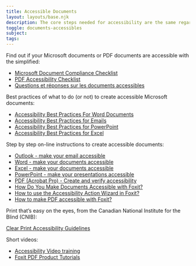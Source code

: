 ```yaml
---
title: Accessible Documents
layout: layouts/base.njk
description: The core steps needed for accessibility are the same regardless of whether your document is in HTML, Microsoft Word, Adobe PDF, or another document format. To assist you in making all your documents accessible, we have gathered various resources.
toggle: documents-accessibles
subject:
tags:
---
```

Find out if your Microsoft documents or PDF documents are accessible with the simplified:

- [Microsoft Document Compliance Checklist](./ms-doc-compliance-checklist/)
- [PDF Accessibility Checklist](./pdf-accessibility-checklist/)
- [Questions et réponses sur les documents accessibles](./accessible-documents-questions-answers)

Best practices of what to do (or not) to create accessible Microsoft documents:

- [Accessibility Best Practices For Word Documents](./best-practices-word/)
- [Accessibility Best Practices for Emails](./best-practices-outlook/)
- [Accessibility Best Practices for PowerPoint](./best-practices-powerpoint/)
- [Accessibility Best Practices for Excel](./best-practices-excel/)

Step by step on-line instructions to create accessible documents:

- [Outlook - make your email accessible](https://support.microsoft.com/en-us/office/make-your-outlook-email-accessible-to-people-with-disabilities-71ce71f4-7b15-4b7a-a2e3-cf91721bbacb?ui=en-us&rs=en-us&ad=us)
- [Word - make your documents accessible](https://support.microsoft.com/en-us/office/make-your-word-documents-accessible-to-people-with-disabilities-d9bf3683-87ac-47ea-b91a-78dcacb3c66d?ui=en-us&rs=en-us&ad=us)
- [Excel - make your documents accessible](https://support.microsoft.com/en-us/office/make-your-excel-documents-accessible-to-people-with-disabilities-6cc05fc5-1314-48b5-8eb3-683e49b3e593?ui=en-us&rs=en-us&ad=us)
- [PowerPoint - make your presentations accessible](https://support.microsoft.com/en-us/office/make-your-powerpoint-presentations-accessible-to-people-with-disabilities-6f7772b2-2f33-4bd2-8ca7-dae3b2b3ef25?ui=en-us&rs=en-us&ad=us)
- [PDF (Acrobat Pro) - Create and verify accessibility](https://helpx.adobe.com/ca/acrobat/using/create-verify-pdf-accessibility.html)
- [How Do You Make Documents Accessible with Foxit?](https://www.foxit.com/solution/accessibility/)
- [How to use the Accessibility Action Wizard in Foxit?](https://www.foxit.com/blog/use-action-wizard-to-automatically-make-pdfs-508-compliant/)
- [How to make PDF accessible with Foxit?](https://webaim.org/techniques/foxit/)

Print that’s easy on the eyes, from the Canadian National Institute for the Blind (CNIB):

[Clear Print Accessibility Guidelines](https://cnib.ca/sites/default/files/2018-07/CNIB%20Clear%20Print%20Guide.pdf)

Short videos:

- [Accessibility Video training](https://support.microsoft.com/en-us/office/accessibility-video-training-71572a1d-5656-4e01-8fce-53e35c3caaf4)
- [Foxit PDF Product Tutorials](https://www.foxitsoftware.com/support/tutorial/?from=foxit%20phantompdf_business&utm_source=client-app)
